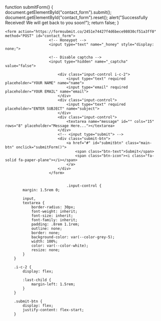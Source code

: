 function submitForm() {
    document.getElementById("contact_form").submit();
    document.getElementById("contact_form").reset();
    alert("Successfully Received! We will get back to you soon!");
    return false;
}


    <form action="https://formsubmit.co/2451e74427f4d6bece98030cf51a3ff0" method="POST" id="contact_form">
                        <!-- Honeypot -->
                        <input type="text" name="_honey" style="display: none;">

                        <!-- Disable captcha -->
                        <input type="hidden" name="_captcha" value="false">

                            <div class="input-control i-c-2">
                                <input type="text" required placeholder="YOUR NAME" name="name">
                                <input type="email" required placeholder="YOUR EMAIL" name="email">
                            </div>
                            <div class="input-control">
                                <input type="text" required placeholder="ENTER SUBJECT" name="subject">
                            </div>
                            <div class="input-control">
                                <textarea name="message" id="" cols="15" rows="8" placeholder="Message Here..."></textarea>
                            </div>
                            <!-- <input type="submit"> -->
                            <div class="submit-btn">   
                                <a href="#" id="submitbtn" class="main-btn" onclick="submitForm()">
                                    <span class="btn-text">Submit</span>
                                    <span class="btn-icon"><i class="fa-solid fa-paper-plane"></i></span>
                                </a>
                            </div>
                        </form>


                                .input-control {
            margin: 1.5rem 0;

            input,
            textarea {
                border-radius: 30px;
                font-weight: inherit;
                font-size: inherit;
                font-family: inherit;
                padding: .8rem 1.1rem;
                outline: none;
                border: none;
                background-color: var(--color-grey-5);
                width: 100%;
                color: var(--color-white);
                resize: none;
            }
        }

        .i-c-2 {
            display: flex;

            :last-child {
                margin-left: 1.5rem;
            }
        }

        .submit-btn {
            display: flex;
            justify-content: flex-start;
        }
